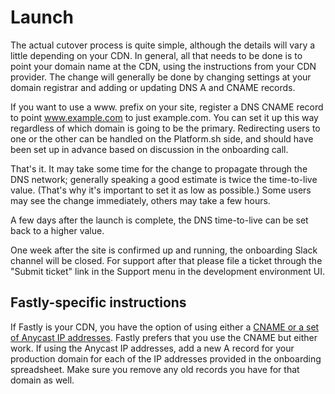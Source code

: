 # Launch

The actual cutover process is quite simple, although the details will vary a little depending on your CDN. In general, all that needs to be done is to point your domain name at the CDN, using the instructions from your CDN provider.  The change will generally be done by changing settings at your domain registrar and adding or updating DNS A and CNAME records.

If you want to use a www. prefix on your site, register a DNS CNAME record to point www.example.com to just example.com.  You can set it up this way regardless of which domain is going to be the primary.  Redirecting users to one or the other can be handled on the Platform.sh side, and should have been set up in advance based on discussion in the onboarding call.

That's it.  It may take some time for the change to propagate through the DNS network; generally speaking a good estimate is twice the time-to-live value.  (That's why it's important to set it as low as possible.)  Some users may see the change immediately, others may take a few hours.

A few days after the launch is complete, the DNS time-to-live can be set back to a higher value.

One week after the site is confirmed up and running, the onboarding Slack channel will be closed.  For support after that please file a ticket through the "Submit ticket" link in the Support menu in the development environment UI.

## Fastly-specific instructions

If Fastly is your CDN, you have the option of using either a [CNAME or a set of Anycast IP addresses](https://docs.fastly.com/guides/basic-configuration/using-fastly-with-apex-domains).  Fastly prefers that you use the CNAME but either work.  If using the Anycast IP addresses, add a new A record for your production domain for each of the IP addresses provided in the onboarding spreadsheet.  Make sure you remove any old records you have for that domain as well.
